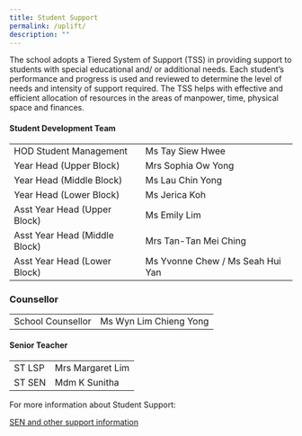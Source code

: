 ```yaml
---
title: Student Support
permalink: /uplift/
description: ""
---
```

The school adopts a Tiered System of Support (TSS) in providing support to students with special educational and/ or additional needs. Each student’s performance and progress is used and reviewed to determine the level of needs and intensity of support required. The TSS helps with effective and efficient allocation of resources in the areas of manpower, time, physical space and finances.




#### Student Development Team



|  |  | 
| -------- | -------- | 
| HOD Student Management | Ms Tay Siew Hwee |
| Year Head (Upper Block)     | Mrs Sophia Ow Yong     |
| Year Head (Middle Block)     | Ms Lau Chin Yong     |
| Year Head (Lower Block)     | Ms Jerica Koh     |
| Asst Year Head (Upper Block)     | Ms Emily Lim     |
| Asst Year Head (Middle Block)     | Mrs Tan-Tan Mei Ching     |
| Asst Year Head (Lower Block)     | Ms Yvonne Chew / Ms Seah Hui Yan     |




### Counsellor

|  |  |
| --- | --- |
| School Counsellor  |  Ms Wyn Lim Chieng Yong  |


#### Senior Teacher


|  |  |
| ---| --- |
| ST LSP | Mrs Margaret Lim  | 
|  ST SEN  | Mdm K Sunitha |





For more information about Student Support:

[SEN and other support information](/SENinfo)